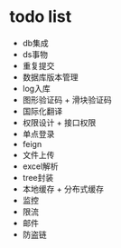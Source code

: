 # todo list


- db集成
- ds事物
- 重复提交
- 数据库版本管理
- log入库
- 图形验证码 + 滑块验证码
- 国际化翻译
- 权限设计 + 接口权限
- 单点登录
- feign
- 文件上传
- excel解析
- tree封装
- 本地缓存 + 分布式缓存
- 监控
- 限流
- 邮件 
- 防盗链